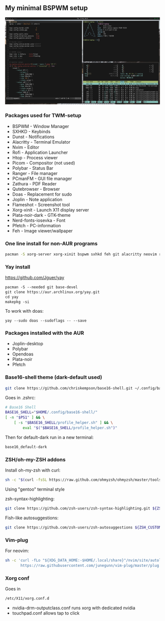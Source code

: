 ## My minimal BSPWM setup
<img src="example.png">

### Packages used for TWM-setup
* BSPWM - Window Manager
* SXHKD - Keybinds
* Dunst - Notifications
* Alacritty - Terminal Emulator
* Nvim - Editor
* Rofi - Application Launcher
* Htop - Process viewer
* Picom - Compositor (not used)
* Polybar - Status Bar
* Ranger - File manager
* PCmanFM - GUI file manager
* Zathura - PDF Reader
* Qutebrowser - Browser
* Doas - Replacement for sudo
* Joplin - Note application
* Flameshot - Screenshot tool
* Xorg-xinit - Launch X11 display server
* Plata-noir-dark - GTK-theme
* Nerd-fonts-iosevka - Font
* Pfetch - PC-information
* Feh - Image viewer/wallpaper

### One line install for non-AUR programs
```sh
pacman -S xorg-server xorg-xinit bspwm sxhkd feh git alacritty neovim rofi htop picom ranger zathura zathura-pdf-poppler qutebrowser flameshot dunst pcmanfm
```
### Yay install
https://github.com/Jguer/yay

```shell
pacman -S --needed git base-devel
git clone https://aur.archlinux.org/yay.git
cd yay
makepkg -si
```

To work with doas:
```shell
yay --sudo doas --sudoflags -- --save
```
### Packages installed with the AUR
* Joplin-desktop
* Polybar
* Opendoas
* Plata-noir
* Pfetch

### Base16-shell theme (dark-default used)
```sh
git clone https://github.com/chriskempson/base16-shell.git ~/.config/base16-shell
```

Goes in .zshrc:
```sh
# Base16 Shell
BASE16_SHELL="$HOME/.config/base16-shell/"
[ -n "$PS1" ] && \
    [ -s "$BASE16_SHELL/profile_helper.sh" ] && \
        eval "$("$BASE16_SHELL/profile_helper.sh")"
```

Then for default-dark run in a new terminal:
```sh
base16_default-dark
```

### ZSH/oh-my-ZSH addons
Install oh-my-zsh with curl:
```sh
sh -c "$(curl -fsSL https://raw.github.com/ohmyzsh/ohmyzsh/master/tools/install.sh)"
```

Using "gentoo" terminal style

zsh-syntax-highlighting:
```sh
git clone https://github.com/zsh-users/zsh-syntax-highlighting.git ${ZSH_CUSTOM:-~/.oh-my-zsh/custom}/plugins/zsh-syntax-highlighting
```

Fish-like autosuggestions:
```sh
git clone https://github.com/zsh-users/zsh-autosuggestions ${ZSH_CUSTOM:-~/.oh-my-zsh/custom}/plugins/zsh-autosuggestions
```

### Vim-plug
For neovim:
```sh
sh -c 'curl -fLo "${XDG_DATA_HOME:-$HOME/.local/share}"/nvim/site/autoload/plug.vim --create-dirs \
       https://raw.githubusercontent.com/junegunn/vim-plug/master/plug.vim'
```

### Xorg conf
Goes in
```sh
/etc/X11/xorg.conf.d
```
* nvidia-drm-outputclass.conf runs xorg with dedicated nvidia
* touchpad.conf allows tap to click
